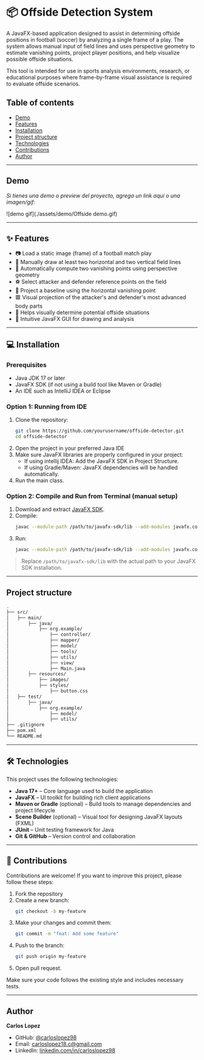 # 📦 Offside Detection System

A JavaFX-based application designed to assist in determining offside positions in football (soccer) by analyzing a single frame of a play. The system allows manual input of field lines and uses perspective geometry to estimate vanishing points, project player positions, and help visualize possible offside situations.

This tool is intended for use in sports analysis environments, research, or educational purposes where frame-by-frame visual assistance is required to evaluate offside scenarios.

## Table of contents

- [Demo](#-demo)
- [Features](#-features)
- [Installation](#-installation)
- [Project structure](#-project-structure)
- [Technologies](#-technologies)
- [Contributions](#-contributions)
- [Author](#-author)

---

## Demo

_Si tienes una demo o preview del proyecto, agrega un link aquí o una imagen/gif:_

![demo gif](./assets/demo/Offside demo.gif)

---

## ✨ Features

- 📷 Load a static image (frame) of a football match play
- 🧭 Manually draw at least two horizontal and two vertical field lines
- 📐 Automatically compute two vanishing points using perspective geometry
- ⚽ Select attacker and defender reference points on the field
- 📏 Project a baseline using the horizontal vanishing point
- 🟥 Visual projection of the attacker's and defender's most advanced body parts
- 🧠 Helps visually determine potential offside situations
- 🎨 Intuitive JavaFX GUI for drawing and analysis



---

## 💻 Installation

### Prerequisites

- Java JDK 17 or later
- JavaFX SDK (if not using a build tool like Maven or Gradle)
- An IDE such as IntelliJ IDEA or Eclipse

### Option 1: Running from IDE

1. Clone the repository:
   ```bash
   git clone https://github.com/yourusername/offside-detector.git
   cd offside-detector
   ```
2. Open the project in your preferred Java IDE
3. Make sure JavaFX libraries are properly configured in your project:
   - If using intellij IDEA: Add the JavaFX SDK in Project Structure.
   - If using Gradle/Maven: JavaFX dependencies will be handled automatically.
4. Run the main class.

### Option 2: Compile and Run from Terminal (manual setup)

1. Download and extract [JavaFX SDK](https://openjfx.io).
2. Compile:
   ```bash
   javac --module-path /path/to/javafx-sdk/lib --add-modules javafx.controls -d out src/*.java
   ```
3. Run:
   ```bash
   javac --module-path /path/to/javafx-sdk/lib --add-modules javafx.controls -cp out Main
   ```

> Replace `/path/to/javafx-sdk/lib` with the actual path to your JavaFX SDK installation.

---

## Project structure

```bash
.
├── src/
│   ├── main/
│       ├── java/
│           ├── org.example/
│               ├── controller/
│               ├── mapper/
│               ├── model/
│               ├── tools/
│               ├── utils/
│               ├── view/
│               ├── Main.java
│       ├── resources/
│           ├── images/
│           ├── styles/
│               ├── button.css
│   ├── test/
│       ├── java/
│           ├── org.example/
│               ├── model/
│               ├── utils/
├── .gitignore
├── pom.xml
└── README.md
```

---

## 🛠 Technologies

This project uses the following technologies:

- **Java 17+** – Core language used to build the application
- **JavaFX** – UI toolkit for building rich client applications
- **Maven or Gradle** (optional) – Build tools to manage dependencies and project lifecycle
- **Scene Builder** (optional) – Visual tool for designing JavaFX layouts (FXML)
- **JUnit** – Unit testing framework for Java
- **Git & GitHub** – Version control and collaboration

---

## 🤝 Contributions

Contributions are welcome! If you want to improve this project, please follow these steps:

1. Fork the repository
2. Create a new branch:
   ```bash
   git checkout -b my-feature
   ```
3. Make your changes and commit them:
   ```bash
   git commit -m "feat: Add some feature"
   ```
4. Push to the branch:
   ```bash
   git push origin my-feature
   ```
5. Open pull request.

Make sure your code follows the existing style and includes necessary tests.

---

## Author

**Carlos Lopez**
- GitHub: [@carloslopez98](https://github.com/carloslopez98)
- Email: carloslopez18.c@gmail.com
- LinkedIn: [linkedin.com/in/carloslopez98](https://linkedin.com/in/carloslopez98)
